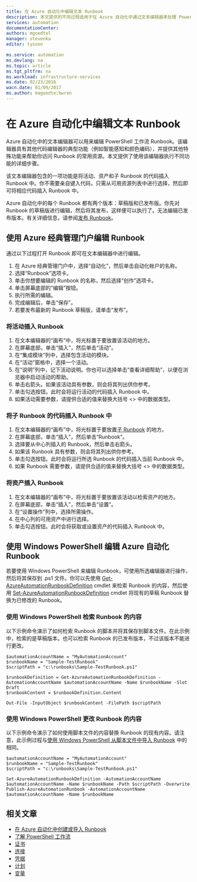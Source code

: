 ```yaml
---
title: 在 Azure 自动化中编辑文本 Runbook
description: 本文提供的不同过程适用于在 Azure 自动化中通过文本编辑器来处理 PowerShell 工作流 Runbook。
services: automation
documentationCenter: 
authors: mgoedtel
manager: stevenka
editor: tysonn

ms.service: automation
ms.devlang: na
ms.topic: article
ms.tgt_pltfrm: na
ms.workload: infrastructure-services
ms.date: 02/23/2016
wacn.date: 01/09/2017
ms.author: magoedte;bwren
---
```


# 在 Azure 自动化中编辑文本 Runbook

Azure 自动化中的文本编辑器可以用来编辑 PowerShell 工作流 Runbook。该编辑器具有其他代码编辑器的典型功能（例如智能感知和颜色编码），并提供其他特殊功能来帮助你访问 Runbook 的常用资源。本文提供了使用该编辑器执行不同功能的详细步骤。

该文本编辑器包含的一项功能是将活动、资产和子 Runbook 的代码插入 Runbook 中。你不需要亲自键入代码，只需从可用资源列表中进行选择，然后即可将相应代码插入 Runbook 中。

Azure 自动化中的每个 Runbook 都有两个版本：草稿版和已发布版。你先对 Runbook 的草稿版进行编辑，然后将其发布，这样便可以执行了。无法编辑已发布版本。有关详细信息，请参阅[发布 Runbook](./automation-creating-importing-runbook.md#publishing-a-runbook)。

## <a name="to-edit-a-runbook-with-the-azure-portal"></a> 使用 Azure 经典管理门户编辑 Runbook

通过以下过程打开 Runbook 即可在文本编辑器中进行编辑。

1. 在 Azure 经典管理门户中，选择“自动化”，然后单击自动化帐户的名称。
2. 选择“Runbook”选项卡。
3. 单击你想要编辑的 Runbook 的名称，然后选择“创作”选项卡。
5. 单击屏幕底部的“编辑”按钮。
6. 执行所需的编辑。
7. 完成编辑后，单击“保存”。
8. 若要发布最新的 Runbook 草稿版，请单击“发布”。

### 将活动插入 Runbook

1. 在文本编辑器的“画布”中，将光标置于要放置该活动的地方。
1. 在屏幕底部，单击“插入”，然后单击“活动”。
1. 在“集成模块”列中，选择包含活动的模块。
1. 在“活动”窗格中，选择一个活动。
1. 在“说明”列中，记下活动说明。你也可以选择单击“查看详细帮助”，以便在浏览器中启动活动的帮助。
1. 单击右箭头。如果该活动具有参数，则会将其列出供你参考。
1. 单击勾选按钮。此时会将运行活动的代码插入 Runbook 中。
1. 如果活动需要参数，请提供合适的值来替换大括号 <> 中的数据类型。

### 将子 Runbook 的代码插入 Runbook 中

1. 在文本编辑器的“画布”中，将光标置于要放置[子 Runbook](./automation-child-runbooks.md) 的地方。
2. 在屏幕底部，单击“插入”，然后单击“Runbook”。
3. 选择要从中心列插入的 Runbook，然后单击右箭头。
4. 如果该 Runbook 具有参数，则会将其列出供你参考。
5. 单击勾选按钮。此时会将运行所选 Runbook 的代码插入当前 Runbook 中。
7. 如果 Runbook 需要参数，请提供合适的值来替换大括号 <> 中的数据类型。

### 将资产插入 Runbook

1. 在文本编辑器的“画布”中，将光标置于要放置该活动以检索资产的地方。
1. 在屏幕底部，单击“插入”，然后单击“设置”。
1. 在“设置操作”列中，选择所需操作。
1. 在中心列的可用资产中进行选择。
1. 单击勾选按钮。此时会将获取或设置资产的代码插入 Runbook 中。

## 使用 Windows PowerShell 编辑 Azure 自动化 Runbook

若要使用 Windows PowerShell 来编辑 Runbook，可使用所选编辑器进行操作，然后将其保存到 .ps1 文件。你可以先使用 [Get-AzureAutomationRunbookDefinition](https://msdn.microsoft.com/zh-cn/library/dn690269.aspx) cmdlet 来检索 Runbook 的内容，然后使用 [Set-AzureAutomationRunbookDefinition](https://msdn.microsoft.com/zh-cn/library/dn690267.aspx) cmdlet 将现有的草稿 Runbook 替换为已修改的 Runbook。

### 使用 Windows PowerShell 检索 Runbook 的内容

以下示例命令演示了如何检索 Runbook 的脚本并将其保存到脚本文件。在此示例中，检索的是草稿版本。也可以检索 Runbook 的已发布版本，不过该版本不能进行更改。

    $automationAccountName = "MyAutomationAccount"
    $runbookName = "Sample-TestRunbook"
    $scriptPath = "c:\runbooks\Sample-TestRunbook.ps1"

    $runbookDefinition = Get-AzureAutomationRunbookDefinition -AutomationAccountName $automationAccountName -Name $runbookName -Slot Draft
    $runbookContent = $runbookDefinition.Content

    Out-File -InputObject $runbookContent -FilePath $scriptPath

### 使用 Windows PowerShell 更改 Runbook 的内容

以下示例命令演示了如何使用脚本文件的内容替换 Runbook 的现有内容。请注意，此示例过程与[使用 Windows PowerShell 从脚本文件中导入 Runbook](./automation-creating-importing-runbook.md#ImportRunbookScriptPS) 中的相同。

    $automationAccountName = "MyAutomationAccount"
    $runbookName = "Sample-TestRunbook"
    $scriptPath = "c:\runbooks\Sample-TestRunbook.ps1"

    Set-AzureAutomationRunbookDefinition -AutomationAccountName $automationAccountName -Name $runbookName -Path $scriptPath -Overwrite
    Publish-AzureAutomationRunbook -AutomationAccountName $automationAccountName -Name $runbookName

## 相关文章

- [在 Azure 自动化中创建或导入 Runbook](./automation-creating-importing-runbook.md)
- [了解 PowerShell 工作流](./automation-powershell-workflow.md)
- [证书](./automation-certificates.md)
- [连接](./automation-connections.md)
- [凭据](./automation-credentials.md)
- [计划](./automation-schedules.md)
- [变量](./automation-variables.md)

<!---HONumber=Mooncake_Quality_Review_0104_2017-->
